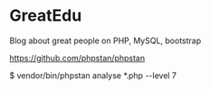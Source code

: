 # GreatEdu

Blog about great people on PHP, MySQL, bootstrap

https://github.com/phpstan/phpstan

$ vendor/bin/phpstan analyse *.php --level 7
